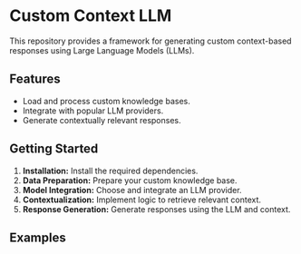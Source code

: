 # Custom Context LLM

This repository provides a framework for generating custom context-based responses using Large Language Models (LLMs). 

## Features

* Load and process custom knowledge bases.
* Integrate with popular LLM providers.
* Generate contextually relevant responses.

## Getting Started

1. **Installation:** Install the required dependencies.
2. **Data Preparation:** Prepare your custom knowledge base.
3. **Model Integration:** Choose and integrate an LLM provider.
4. **Contextualization:** Implement logic to retrieve relevant context.
5. **Response Generation:** Generate responses using the LLM and context.

## Examples